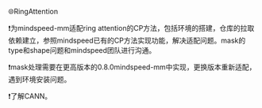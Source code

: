 🌐RingAttention

❗为mindspeed-mm适配ring attention的CP方法，包括环境的搭建，仓库的拉取依赖建立，参照mindspeed已有的CP方法实现功能，解决适配问题。mask的type和shape问题和mindspeed团队进行沟通。

❗mask处理需要在更高版本的0.8.0mindspeed-mm中实现，更换版本重新适配，遇到环境安装问题。

❗了解CANN。
